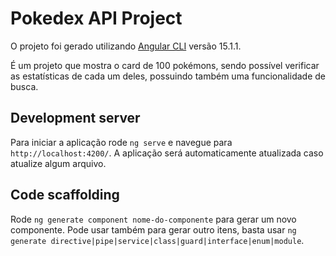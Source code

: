# Pokedex API Project

O projeto foi gerado utilizando [Angular CLI](https://github.com/angular/angular-cli) versão 15.1.1.

É um projeto que mostra o card de 100 pokémons, sendo possível verificar as estatísticas de cada um deles, possuindo também uma funcionalidade de busca.

## Development server

Para iniciar a aplicação rode `ng serve` e navegue para `http://localhost:4200/`. 
A aplicação será automaticamente atualizada caso atualize algum arquivo.

## Code scaffolding

Rode `ng generate component nome-do-componente` para gerar um novo componente. Pode usar também para gerar outro itens, basta usar `ng generate directive|pipe|service|class|guard|interface|enum|module`.
